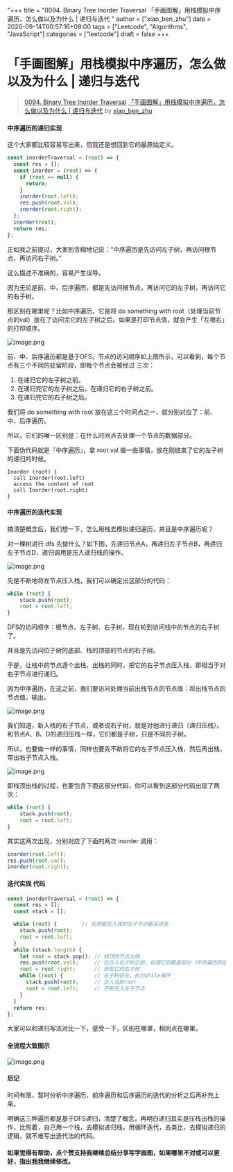 "+++
title = "0094. Binary Tree Inorder Traversal 「手画图解」用栈模拟中序遍历，怎么做以及为什么 | 递归与迭代 "
author = ["xiao_ben_zhu"]
date = 2020-09-14T00:57:16+08:00
tags = ["Leetcode", "Algorithms", "JavaScript"]
categories = ["leetcode"]
draft = false
+++

# 「手画图解」用栈模拟中序遍历，怎么做以及为什么 | 递归与迭代

> [0094. Binary Tree Inorder Traversal](https://leetcode-cn.com/problems/binary-tree-inorder-traversal/)
> [「手画图解」用栈模拟中序遍历，怎么做以及为什么 | 递归与迭代](https://leetcode-cn.com/problems/binary-tree-inorder-traversal/solution/shou-hua-tu-jie-yong-zhan-mo-ni-zhong-xu-bian-li-z/) by [xiao_ben_zhu](https://leetcode-cn.com/u/xiao_ben_zhu/)


#### 中序遍历的递归实现
这个大家都比较容易写出来，但我还是想回到它的最原始定义。

```js
const inorderTraversal = (root) => {
  const res = [];
  const inorder = (root) => {
    if (root == null) {
      return;
    }
    inorder(root.left);
    res.push(root.val);
    inorder(root.right);
  };
  inorder(root);
  return res;
};
```
正如我之前提过，大家别含糊地记说：“中序遍历是先访问左子树，再访问根节点，再访问右子树。”

这么描述不准确的，容易产生误导。

因为无论是前、中、后序遍历，都是先访问根节点，再访问它的左子树，再访问它的右子树。

那区别在哪里呢？比如中序遍历，它是将 do something with root（处理当前节点的val）放在了访问完它的左子树之后。如果是打印节点值，就会产生「左根右」的打印顺序。

![image.png](https://pic.leetcode-cn.com/1600022563-FCcWIJ-image.png)

前、中、后序遍历都是基于DFS，节点的访问顺序如上图所示，可以看到，每个节点有三个不同的驻留阶段，即每个节点会被经过 三次：
1. 在递归它的左子树之前。
2. 在递归完它的左子树之后，在递归它的右子树之前。
3. 在递归完它的右子树之后。

我们将 do something with root 放在这三个时间点之一，就分别对应了：前、中、后序遍历。

所以，它们的唯一区别是：在什么时间点去处理一个节点的数据部分。

下面伪代码就是『中序遍历』，拿 root.val 做一些事情，放在刚结束了它的左子树的递归的时候。
```
Inorder (root) {
  call Inorder(root.left) 
  access the content of root
  call Inorder(root.right)
}
```
#### 中序遍历的迭代实现
搞清楚概念后，我们想一下，怎么用栈去模拟递归遍历，并且是中序遍历呢？


对一棵树进行 dfs 先做什么？如下图，先递归节点A，再递归左子节点B，再递归左子节点D，递归调用是压入递归栈的操作。

![image.png](https://pic.leetcode-cn.com/1600027366-jHBJMK-image.png)


先是不断地将左节点压入栈，我们可以确定出这部分的代码：
```js
while (root) {
    stack.push(root);
    root = root.left;
}
```
DFS的访问顺序：根节点、左子树、右子树，现在轮到访问栈中的节点的右子树了。

并且是先访问位于树的底部、栈的顶部的节点的右子树。

于是，让栈中的节点逐个出栈，出栈的同时，把它的右子节点压入栈，即相当于对右子节点进行递归。

因为中序遍历，在这之前，我们要访问处理当前出栈节点的节点值：将出栈节点的节点值，输出。

![image.png](https://pic.leetcode-cn.com/1600046829-vQeqLn-image.png)

我们知道，新入栈的右子节点，或者说右子树，就是对他进行递归（递归压栈）。和节点A、B、D的递归压栈一样，它们都是子树，只是不同的子树。

所以，也要做一样的事情，同样也要先不断将它的左子节点压入栈，然后再出栈，带出右子节点入栈。

![image.png](https://pic.leetcode-cn.com/1600046603-eBtEoP-image.png)

即栈顶出栈的过程，也要包含下面这部分代码，你可以看到这部分代码出现了两次：
```js
while (root) {
    stack.push(root);
    root = root.left;
}
```
其实这两次出现，分别对应了下面的两次 inorder 调用：
```js
inorder(root.left);
res.push(root.val);
inorder(root.right);
```

#### 迭代实现 代码
```js
const inorderTraversal = (root) => {
  const res = [];
  const stack = [];

  while (root) {        // 先把能压入栈的左子节点都压进来
    stack.push(root);
    root = root.left;
  }
  while (stack.length) {
    let root = stack.pop(); // 栈顶的节点出栈
    res.push(root.val);     // 在压入右子树之前，处理它的数值部分（中序遍历的定义）
    root = root.right;      // 获取它的右子树
    while (root) {          // 右子树存在，执行while循环    
      stack.push(root);     // 压入当前root
      root = root.left;     // 不断压入左子节点
    }
  }
  return res;
};
```
大家可以和递归写法对比一下，感受一下，区别在哪里，相同点在哪里。
#### 全流程大致图示
![image.png](https://pic.leetcode-cn.com/1600046351-mjZerJ-image.png)

#### 后记
时间有限，暂时分析中序遍历，前序遍历和后序遍历的迭代的分析之后再补充上来。

明确这三种遍历都是基于DFS递归，清楚了概念，再明白递归其实是压栈出栈的操作，比照着，自己用一个栈，去模拟递归栈，用循环迭代，去类比，去模拟递归的逻辑，就不难写出迭代法的代码。
#### 如果觉得有帮助，点个赞支持我继续总结分享写字画图，如果哪里不对或可以更好，指出我我继续修改。